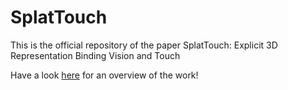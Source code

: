 # SplatTouch
This is the official repository of the paper SplatTouch: Explicit 3D Representation Binding Vision and Touch

Have a look [here](https://mmlab-cv.github.io/SplatTouch/) for an overview of the work!
